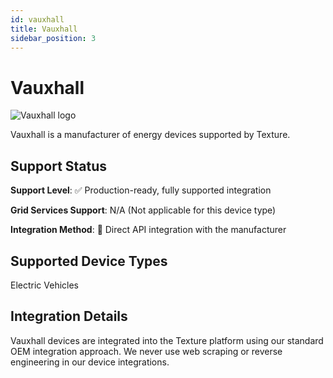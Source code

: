 ```yaml
---
id: vauxhall
title: Vauxhall
sidebar_position: 3
---
```


# Vauxhall

<div style={{ textAlign: 'center', margin: '20px 0' }}>
  <img 
    src="https://device.cms.texture.energy/logo/%20Vauxhall%20Vector%20Icon.svg" 
    alt="Vauxhall logo" 
    style={{ maxWidth: '200px', maxHeight: '150px' }}
  />
</div>

Vauxhall is a manufacturer of energy devices supported by Texture.



## Support Status

**Support Level**: ✅ Production-ready, fully supported integration

**Grid Services Support**: N/A (Not applicable for this device type)

**Integration Method**: 🔌 Direct API integration with the manufacturer

## Supported Device Types

Electric Vehicles

## Integration Details

Vauxhall devices are integrated into the Texture platform using our standard OEM integration approach. We never use web scraping or reverse engineering in our device integrations.



